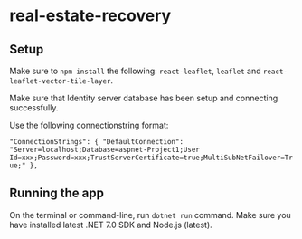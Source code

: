 # real-estate-recovery


## Setup

Make sure to `npm install` the following: `react-leaflet`, `leaflet` and `react-leaflet-vector-tile-layer`.

Make sure that Identity server database has been setup and connecting successfully.

Use the following connectionstring format:<br/>

`
 "ConnectionStrings": {
    "DefaultConnection": "Server=localhost;Database=aspnet-Project1;User Id=xxx;Password=xxx;TrustServerCertificate=true;MultiSubNetFailover=True;"
  },
`

## Running the app

On the terminal or command-line, run `dotnet run` command. Make sure you have installed latest .NET 7.0 SDK and Node.js (latest).
